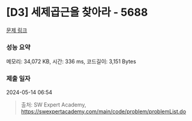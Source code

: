 # [D3] 세제곱근을 찾아라 - 5688 

[문제 링크](https://swexpertacademy.com/main/code/problem/problemDetail.do?contestProbId=AWXVyCaKugQDFAUo) 

### 성능 요약

메모리: 34,072 KB, 시간: 336 ms, 코드길이: 3,151 Bytes

### 제출 일자

2024-05-14 06:54



> 출처: SW Expert Academy, https://swexpertacademy.com/main/code/problem/problemList.do